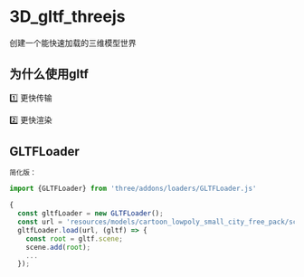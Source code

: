 # 3D_gltf_threejs
创建一个能快速加载的三维模型世界

## 为什么使用gltf

1️⃣ 更快传输

2️⃣ 更快渲染

## GLTFLoader

```js
简化版：

import {GLTFLoader} from 'three/addons/loaders/GLTFLoader.js'

{
  const gltfLoader = new GLTFLoader();
  const url = 'resources/models/cartoon_lowpoly_small_city_free_pack/scene.gltf';
  gltfLoader.load(url, (gltf) => {
    const root = gltf.scene;
    scene.add(root);
    ...
  });
```

